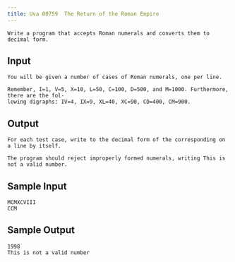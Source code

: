 ```yaml
---
title: Uva 00759  The Return of the Roman Empire
---
```



```
Write a program that accepts Roman numerals and converts them to decimal form.
```

## Input

```
You will be given a number of cases of Roman numerals, one per line.

Remember, I=1, V=5, X=10, L=50, C=100, D=500, and M=1000. Furthermore, there are the fol-
lowing digraphs: IV=4, IX=9, XL=40, XC=90, CD=400, CM=900.

```

## Output

```
For each test case, write to the decimal form of the corresponding on a line by itself.

The program should reject improperly formed numerals, writing This is not a valid number.

```

## Sample Input

```
MCMXCVIII
CCM

```

## Sample Output

```
1998
This is not a valid number
```
